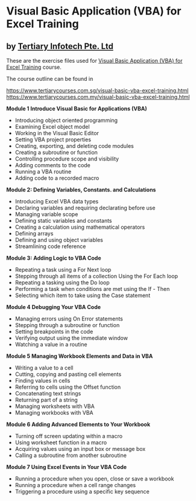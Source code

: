 # Visual Basic Application (VBA) for Excel Training
## by [Tertiary Infotech Pte. Ltd](https://www.tertiarycourses.com.sg/)

These are the exercise files used for [Visual Basic Application (VBA) for Excel Training](https://www.tertiarycourses.com.sg/visual-basic-vba-excel-training.html) course. 

The course outline can be found in 

https://www.tertiarycourses.com.sg/visual-basic-vba-excel-training.html
https://www.tertiarycourses.com.my/visual-basic-vba-excel-training.html

<p><strong>Module 1 Introduce Visual Basic for Applications (VBA)&nbsp;</strong></p>
<ul>
<li>Introducing object oriented programming</li>
<li>Examining Excel object model</li>
<li>Working in the Visual Basic Editor</li>
<li>Setting VBA project properties</li>
<li>Creating, exporting, and deleting code modules</li>
<li>Creating a subroutine or function</li>
<li>Controlling procedure scope and visibility</li>
<li>Adding comments to the code</li>
<li>Running a VBA routine</li>
<li>Adding code to a recorded macro</li>
</ul>
<p><strong>Module 2: Defining Variables, Constants. and Calculations</strong></p>
<ul>
<li>Introducing Excel VBA data types</li>
<li>Declaring variables and requiring declarating before use</li>
<li>Managing variable scope</li>
<li>Defining static variables and constants</li>
<li>Creating a calculation using mathematical operators</li>
<li>Defining arrays</li>
<li>Defining and using object variables</li>
<li>Streamlining code reference</li>
</ul>
<p><strong>Module 3: Adding Logic to VBA Code</strong></p>
<ul>
<li>Repeating a task using a For Next loop</li>
<li>Stepping through all items of a collection Using the For Each loop</li>
<li>Repeating a tasking using the Do loop</li>
<li>Performing a task when conditions are met using the If - Then</li>
<li>Selecting which item to take using the Case statement</li>
</ul>
<p><strong>Module 4 Debugging Your VBA Code</strong></p>
<ul>
<li>Managing errors using On Error statements</li>
<li>Stepping through a subroutine or function</li>
<li>Setting breakpoints in the code</li>
<li>Verifying output using the immediate window</li>
<li>Watching a value in a routine</li>
</ul>
<p><strong>Module 5 Managing Workbook Elements and Data in VBA</strong></p>
<ul>
<li>Writing a value to a cell</li>
<li>Cutting, copying and pasting cell elements</li>
<li>Finding values in cells</li>
<li>Referring to cells using the Offset function</li>
<li>Concatenating text strings</li>
<li>Returning part of a string</li>
<li>Managing worksheets with VBA</li>
<li>Managing workbooks with VBA</li>
</ul>
<p><strong>Module 6 Adding Advanced Elements to Your Workbook</strong></p>
<ul>
<li>Turning off screen updating within a macro</li>
<li>Using worksheet function in a macro</li>
<li>Acquiring values using an input box or message box</li>
<li>Calling a subroutine from another subroutine</li>
</ul>
<p><strong>Module 7 Using Excel Events in Your VBA Code</strong></p>
<ul>
<li>Running a procedure when you open, close or save a workbook</li>
<li>Running a procedure when a cell range changes</li>
<li>Triggering a procedure using a specific key sequence</li>
</ul>
